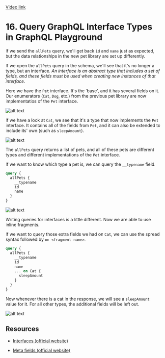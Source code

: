 [Video link](https://egghead.io/lessons/graphql-query-graphql-interface-types-in-graphql-playground)

# 16. Query GraphQL Interface Types in GraphQL Playground

If we send the `allPets` query, we'll get back `id` and `name` just as expected, but the data relationships in the new pet library are set up differently.

If we open the `allPets` query in the schema, we'll see that it's no longer a type, but an interface. _An interface is an abstract type that includes a set of fields, and these fields must be used when creating new instances of that interface._

Here we have the `Pet` interface. It's the 'base', and it has several fields on it. Our enumerators (`Cat`, `Dog`, etc.) from the previous pet library are now implementatios of the `Pet` interface.

![alt text](https://i.ibb.co/F8bXbSP/scrnli-1-25-2020-2-37-27-PM.png)

If we have a look at `Cat`, we see that it's a type that now implements the `Pet` interface. It contains all of the fields from `Pet`, and it can also be extended to include its' own (such as `sleepAmount`).

![alt text](https://i.ibb.co/Fx1LtFc/scrnli-1-25-2020-2-45-54-PM.png)

The `allPets` query returns a list of pets, and all of these pets are different types and different implementations of the `Pet` interface.

If we want to know which type a pet is, we can query the `__typename` field.

```graphql
query {
  allPets {
    __typename
    id
    name
  }
}
```

![alt text](https://i.ibb.co/BTwXRT9/scrnli-1-25-2020-2-52-30-PM.png)

Writing queries for interfaces is a little different. Now we are able to use inline fragments.

If we want to query those extra fields we had on `Cat`, we can use the spread syntax followed by `on <fragment name>`.

```graphql
query {
  allPets {
    __typename
    id
    name
    ... on Cat {
      sleepAmount
    }
  }
}
```

Now whenever there is a cat in the response, we will see a `sleepAmount` value for it. For all other types, the additional fields will be left out.

![alt text](https://i.ibb.co/k1KYPjP/scrnli-1-25-2020-3-03-09-PM.png)

## Resources

- [Interfaces (official website)](https://graphql.org/learn/schema/#interfaces)

- [Meta fields (official website)](https://graphql.org/learn/queries/#meta-fields)

